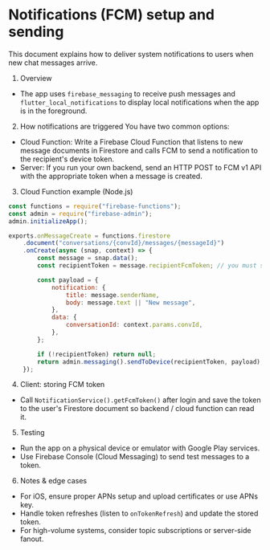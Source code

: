 # Notifications (FCM) setup and sending

This document explains how to deliver system notifications to users when new chat messages arrive.

1. Overview

-   The app uses `firebase_messaging` to receive push messages and `flutter_local_notifications` to display local notifications when the app is in the foreground.

2. How notifications are triggered
   You have two common options:

-   Cloud Function: Write a Firebase Cloud Function that listens to new message documents in Firestore and calls FCM to send a notification to the recipient's device token.
-   Server: If you run your own backend, send an HTTP POST to FCM v1 API with the appropriate token when a message is created.

3. Cloud Function example (Node.js)

```js
const functions = require("firebase-functions");
const admin = require("firebase-admin");
admin.initializeApp();

exports.onMessageCreate = functions.firestore
	.document("conversations/{convId}/messages/{messageId}")
	.onCreate(async (snap, context) => {
		const message = snap.data();
		const recipientToken = message.recipientFcmToken; // you must store tokens per user

		const payload = {
			notification: {
				title: message.senderName,
				body: message.text || "New message",
			},
			data: {
				conversationId: context.params.convId,
			},
		};

		if (!recipientToken) return null;
		return admin.messaging().sendToDevice(recipientToken, payload);
	});
```

4. Client: storing FCM token

-   Call `NotificationService().getFcmToken()` after login and save the token to the user's Firestore document so backend / cloud function can read it.

5. Testing

-   Run the app on a physical device or emulator with Google Play services.
-   Use Firebase Console (Cloud Messaging) to send test messages to a token.

6. Notes & edge cases

-   For iOS, ensure proper APNs setup and upload certificates or use APNs key.
-   Handle token refreshes (listen to `onTokenRefresh`) and update the stored token.
-   For high-volume systems, consider topic subscriptions or server-side fanout.
